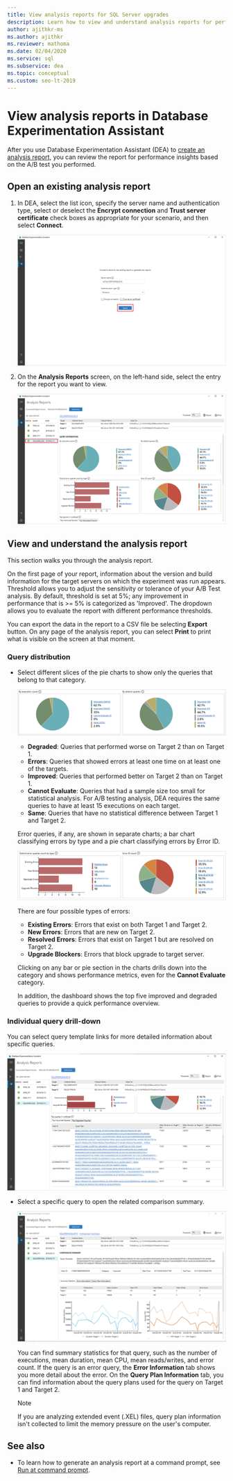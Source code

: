 ```yaml
---
title: View analysis reports for SQL Server upgrades
description: Learn how to view and understand analysis reports for performance insights in Database Experimentation Assistant (DEA).
author: ajithkr-ms
ms.author: ajithkr
ms.reviewer: mathoma
ms.date: 02/04/2020
ms.service: sql
ms.subservice: dea
ms.topic: conceptual
ms.custom: seo-lt-2019
---
```


# View analysis reports in Database Experimentation Assistant

After you use Database Experimentation Assistant (DEA) to [create an analysis report](database-experimentation-assistant-create-report.md), you can review the report for performance insights based on the A/B test you performed.

## Open an existing analysis report

1. In DEA, select the list icon, specify the server name and authentication type, select or deselect the **Encrypt connection** and **Trust server certificate** check boxes as appropriate for your scenario, and then select **Connect**.

   ![Connect to server with the report](./media/database-experimentation-assistant-view-report/dea-connect-to-server-with-report-files.png)

2. On the **Analysis Reports** screen, on the left-hand side, select the entry for the report you want to view.

   ![Open an existing report file](./media/database-experimentation-assistant-view-report/dea-select-report-to-view.png)

## View and understand the analysis report

This section walks you through the analysis report.

On the first page of your report, information about the version and build information for the target servers on which the experiment was run appears. Threshold allows you to adjust the sensitivity or tolerance of your A/B Test analysis. By default, threshold is set at 5%; any improvement in performance that is >= 5% is categorized as 'Improved'.  The dropdown allows you to evaluate the report with different performance thresholds.

You can export the data in the report to a CSV file be selecting **Export** button.  On any page of the analysis report, you can select **Print** to print what is visible on the screen at that moment.

### Query distribution

- Select different slices of the pie charts to show only the queries that belong to that category.

   ![Report categories as pie slices](./media/database-experimentation-assistant-view-report/dea-view-report-pie-slices.png)

  - **Degraded**: Queries that performed worse on Target 2 than on Target 1.
  - **Errors**: Queries that showed errors at least one time on at least one of the targets.
  - **Improved**: Queries that performed better on Target 2 than on Target 1.
  - **Cannot Evaluate**: Queries that had a sample size too small for statistical analysis. For A/B testing analysis, DEA requires the same queries to have at least 15 executions on each target.
  - **Same**: Queries that have no statistical difference between Target 1 and Target 2.

  Error queries, if any, are shown in separate charts; a bar chart classifying errors by type and a pie chart classifying errors by Error ID.

   ![Error query charts](./media/database-experimentation-assistant-view-report/dea-error-query-charts.png)

  There are four possible types of errors:

  - **Existing Errors**: Errors that exist on both Target 1 and Target 2.
  - **New Errors**: Errors that are new on Target 2.
  - **Resolved Errors**: Errors that exist on Target 1 but are resolved on Target 2.
  - **Upgrade Blockers**: Errors that block upgrade to target server.

  Clicking on any bar or pie section in the charts drills down into the category and shows performance metrics, even for the **Cannot Evaluate** category.

  In addition, the dashboard shows the top five improved and degraded queries to provide a quick performance overview.

### Individual query drill-down

You can select query template links for more detailed information about specific queries.

![Drill down into a specific query](./media/database-experimentation-assistant-view-report/dea-query-drill-down-report.png)

- Select a specific query to open the related comparison summary.

   ![Comparison summary](./media/database-experimentation-assistant-view-report/dea-view-report-comparison-summary.png)

   You can find summary statistics for that query, such as the number of executions, mean duration, mean CPU, mean reads/writes, and error count.  If the query is an error query, the **Error Information** tab shows you more detail about the error.  On the **Query Plan Information** tab, you can find information about the query plans used for the query on Target 1 and Target 2.

   > [!NOTE]
   > If you are analyzing extended event (.XEL) files, query plan information isn't collected to limit the memory pressure on the user's computer.

## See also

- To learn how to generate an analysis report at a command prompt, see [Run at command prompt](database-experimentation-assistant-run-command-prompt.md).

